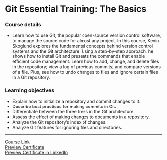 # Git Essential Training: The Basics

### Course details

- Learn how to use Git, the popular open-source version control software, to manage the source code for almost any project. In this course, Kevin Skoglund explores the fundamental concepts behind version control systems and the Git architecture. Using a step-by-step approach, he shows how to install Git and presents the commands that enable efficient code management. Learn how to add, change, and delete files in the repository; view a log of previous commits; and compare versions of a file. Plus, see how to undo changes to files and ignore certain files in a Git repository.

### Learning objectives

- Explain how to initialize a repository and commit changes to it.
- Describe best practices for making commits in Git.
- Differentiate between the three trees in the Git architecture.
- Assess the effect of making changes to documents in a repository.
- Analyze the Git repository’s index of changes.
- Analyze Git features for ignoring files and directories.

---

[Course Link](https://www.linkedin.com/learning/git-essential-training-the-basics)
<br>[Preview Certificate](https://drive.google.com/file/d/1CaqGkofTLE23mxXlz1HBSotTtgAB03CF/view?usp=sharing)
<br>[Preview Certificate in LinkedIn](https://www.linkedin.com/learning/certificates/5d0767cb6ad44ceab576412d2e0ae83acb8c655b30985cd1d7b48f06c719b26c?trk=share_certificate)
